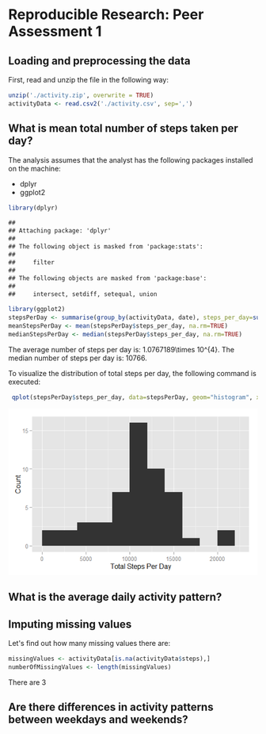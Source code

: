 # Reproducible Research: Peer Assessment 1


## Loading and preprocessing the data

First, read and unzip the file in the following way:


```r
unzip('./activity.zip', overwrite = TRUE)
activityData <- read.csv2('./activity.csv', sep=',')
```

## What is mean total number of steps taken per day?

The analysis assumes that the analyst has the following packages installed on the machine: 

- dplyr 
- ggplot2


```r
library(dplyr)
```

```
## 
## Attaching package: 'dplyr'
## 
## The following object is masked from 'package:stats':
## 
##     filter
## 
## The following objects are masked from 'package:base':
## 
##     intersect, setdiff, setequal, union
```

```r
library(ggplot2)
stepsPerDay <- summarise(group_by(activityData, date), steps_per_day=sum(steps, rm.na=TRUE))
meanStepsPerDay <- mean(stepsPerDay$steps_per_day, na.rm=TRUE)
medianStepsPerDay <- median(stepsPerDay$steps_per_day, na.rm=TRUE)
```
The average number of steps per day is: 1.0767189\times 10^{4}. The median number of steps per day is: 10766.

To visualize the distribution of total steps per day, the following command is executed:


```r
 qplot(stepsPerDay$steps_per_day, data=stepsPerDay, geom="histogram", xlim=c(0,22500), xlab='Total Steps Per Day', ylab='Count', binwidth=2000)
```

![](PA1_template_files/figure-html/steps_per_day_historgram-1.png) 


## What is the average daily activity pattern?



## Imputing missing values

Let's find out how many missing values there are: 

```r
missingValues <- activityData[is.na(activityData$steps),]
numberOfMissingValues <- length(missingValues)
```
There are 3

## Are there differences in activity patterns between weekdays and weekends?
